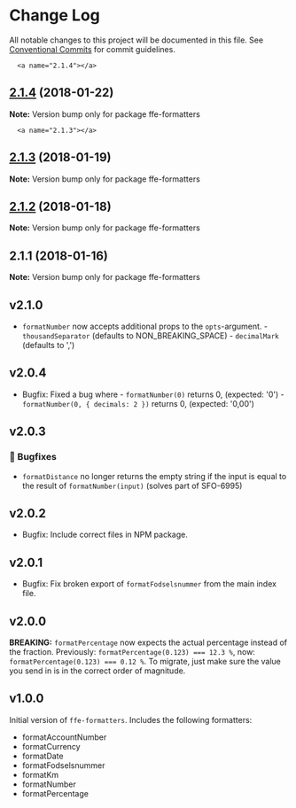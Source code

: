 # Change Log

All notable changes to this project will be documented in this file.
See [Conventional Commits](https://conventionalcommits.org) for commit guidelines.

      <a name="2.1.4"></a>
## [2.1.4](***REMOVED***) (2018-01-22)




**Note:** Version bump only for package ffe-formatters

      <a name="2.1.3"></a>
## [2.1.3](***REMOVED***) (2018-01-19)




**Note:** Version bump only for package ffe-formatters

  <a name="2.1.2"></a>
## [2.1.2](***REMOVED***) (2018-01-18)




**Note:** Version bump only for package ffe-formatters

<a name="2.1.1"></a>

## 2.1.1 (2018-01-16)

**Note:** Version bump only for package ffe-formatters

## v2.1.0

* `formatNumber` now accepts additional props to the `opts`-argument. - `thousandSeparator` (defaults to NON_BREAKING_SPACE) - `decimalMark` (defaults to ',')
## v2.0.4
* Bugfix: Fixed a bug where - `formatNumber(0)` returns 0, (expected: '0') - `formatNumber(0, { decimals: 2 })` returns 0, (expected: '0,00')
## v2.0.3

### 🐛 Bugfixes

* `formatDistance` no longer returns the empty string if the input is equal to
the result of `formatNumber(input)` (solves part of SFO-6995)

## v2.0.2

* Bugfix: Include correct files in NPM package.

## v2.0.1

* Bugfix: Fix broken export of `formatFodselsnummer` from the main index file.

## v2.0.0

**BREAKING:** `formatPercentage` now expects the actual percentage instead of the fraction.
Previously: `formatPercentage(0.123) === 12.3 %`, now: `formatPercentage(0.123) === 0.12 %`.
To migrate, just make sure the value you send in is in the correct order of magnitude.

## v1.0.0

Initial version of `ffe-formatters`. Includes the following formatters:

* formatAccountNumber
* formatCurrency
* formatDate
* formatFodselsnummer
* formatKm
* formatNumber
* formatPercentage
